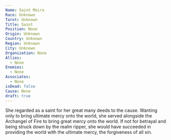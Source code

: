 ```yaml
---
Name: Saint Moira
Race: Unknown
Tarot: Unknown
Title: Saint
Position: None
Origin: Unknown
Country: Unknown
Region: Unknown
City: Unknown
Organization: None
Allies:
  - None
Enemies:
  - None
Associates:
  - None
isDead: false
Cause: None
draft: true
---
```

She regarded as a saint for her great many deeds to the cause. Wanting only to bring ultimate mercy onto the world, she served alongside the Archangel of Fire to bring great mercy onto the world. If not for betrayal and being struck down by the realm ripper, she would have succeeded in providing the world with the ultimate mercy, the forgiveness of all sin.